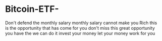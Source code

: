 # Bitcoin-ETF-
Don't defend the monthly salary monthly salary cannot make you Rich this is the opportunity that has come for you don't miss this great opportunity you have the we can do it invest your money let your money work for you
